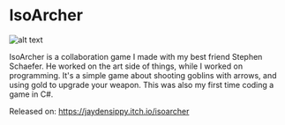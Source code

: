 # IsoArcher
![alt text](https://jaydensipe.github.io/images/isoarcherpic2.jpg)

IsoArcher is a collaboration game I made with my best friend Stephen Schaefer. He worked on the art side of things, while I worked on programming. It's a simple game about shooting goblins with arrows, and using gold to upgrade your weapon. This was also my first time coding a game in C#.

Released on: https://jaydensippy.itch.io/isoarcher
